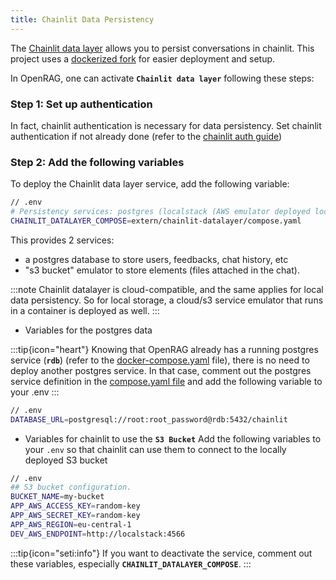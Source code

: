 ```yaml
---
title: Chainlit Data Persistency
---
```


The [Chainlit data layer](https://docs.chainlit.io/data-layers/overview) allows you to persist conversations in chainlit.
This project uses a [dockerized fork](https://github.com/Chainlit/chainlit-datalayer) for easier deployment and setup.

In OpenRAG, one can activate **`Chainlit data layer`** following these steps:

### Step 1: Set up authentication
In fact, chainlit authentication is necessary for data persistency. Set chainlit authentication if not already done (refer to the [chainlit auth guide](./setup_chainlit_ui_auth.md))

### Step 2: Add the following variables
To deploy the Chainlit data layer service, add the following variable:
```bash
// .env
# Persistency services: postgres (localstack (AWS emulator deployed locally)
CHAINLIT_DATALAYER_COMPOSE=extern/chainlit-datalayer/compose.yaml
```
This provides 2 services:
- a postgres database to store users, feedbacks, chat history, etc
- "s3 bucket" emulator to store elements (files attached in the chat). 

:::note
Chainlit datalayer is cloud-compatible, and the same applies for local data persistency. So for local storage, a cloud/s3 service emulator that runs in a container is deployed as well.
:::

* Variables for the postgres data

:::tip{icon="heart"}
Knowing that OpenRAG already has a running postgres service (**`rdb`**) (refer to the [docker-compose.yaml](../docker-compose.yaml) file), there is no need to deploy another postgres service. In that case, comment out the postgres service definition in the [compose.yaml file](../extern/chainlit-datalayer/compose.yaml) and add the following variable to your .env
:::

```bash
// .env
DATABASE_URL=postgresql://root:root_password@rdb:5432/chainlit
```
* Variables for chainlit to use the **`S3 Bucket`**
Add the following variables to your `.env` so that chainlit can use them to connect to the locally deployed S3 bucket

```bash
// .env
## S3 bucket configuration.
BUCKET_NAME=my-bucket
APP_AWS_ACCESS_KEY=random-key
APP_AWS_SECRET_KEY=random-key
APP_AWS_REGION=eu-central-1
DEV_AWS_ENDPOINT=http://localstack:4566
```

:::tip{icon="seti:info"}
If you want to deactivate the service, comment out these variables, especially **`CHAINLIT_DATALAYER_COMPOSE`**.
:::